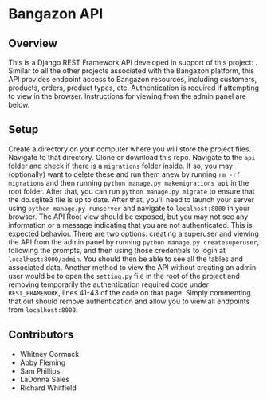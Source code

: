 # Bangazon API

## Overview
This is a Django REST Framework API developed in support of this project: . Similar to all the other projects associated with the Bangazon platform, this API provides endpoint access to Bangazon resources, including customers, products, orders, product types, etc. Authentication is required if attempting to view in the browser. Instructions for viewing from the admin panel are below.

## Setup
Create a directory on your computer where you will store the project files. 
Navigate to that directory.
Clone or download this repo.
Navigate to the `api` folder and check if there is a `migrations` folder inside. If so, you may (optionally) want to delete these and run them anew by running `rm -rf migrations` and then running `python manage.py makemigrations api` in the root folder. After that, you can run `python manage.py migrate` to ensure that the db.sqlite3 file is up to date. After that, you'll need to launch your server using `python manage.py runserver` and navigate to `localhost:8000` in your browser. The API Root view should be exposed, but you may not see any information or a message indicating that you are not authenticated. This is expected behavior. There are two options: creating a superuser and viewing the API from the admin panel by running `python manage.py createsuperuser`, following the prompts, and then using those credentials to login at `localhost:8000/admin`. You should then be able to see all the tables and associated data. Another method to view the API without creating an admin user would be to open the `setting.py` file in the root of the project and removing temporarily the authentication required code under `REST_FRAMEWORK`, lines 41-43 of the code on that page. Simply commenting that out should remove authentication and allow you to view all endpoints from `localhost:8000`. 

## Contributors
- Whitney Cormack
- Abby Fleming
- Sam Phillips
- LaDonna Sales
- Richard Whitfield
